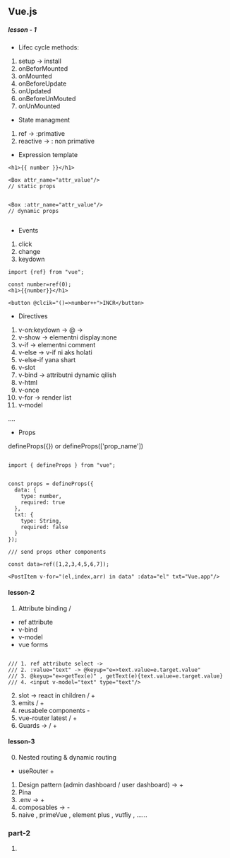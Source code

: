 ## **Vue.js**

##### lesson - 1 

- Lifec cycle methods:

 1. setup -> install 
 2. onBeforMounted 
 3. onMounted
 4. onBeforeUpdate
 5. onUpdated
 5. onBeforeUnMouted
 6. onUnMounted

 - State managment

 1. ref      -> :primative 
 2. reactive -> : non primative

 - Expression template

 ``` 
 <h1>{{ number }}</h1>

 <Box attr_name="attr_value"/> 
 // static props


 <Box :attr_name="attr_value"/>
// dynamic props


```
- Events 

1. click 
2. change
3. keydown

``` 
import {ref} from "vue";

const number=ref(0);
<h1>{{number}}</h1>

<button @clcik="()=>number++">INCR</button>

```

- Directives

1. v-on:keydown -> @ -> 
2. v-show -> elementni display:none
3. v-if   -> elementni comment
4. v-else -> v-if ni aks holati
5. v-else-if yana shart
6. v-slot 
7. v-bind -> attributni dynamic qilish
8. v-html
9. v-once
10. v-for -> render list 
11. v-model


....


- Props


defineProps({}) or defineProps(['prop_name'])

```

import { defineProps } from "vue";


const props = defineProps({
  data: {
    type: number,
    required: true
  },
  txt: {
    type: String,
    required: false
  }
});

/// send props other components

const data=ref([1,2,3,4,5,6,7]);

<PostItem v-for="(el,index,arr) in data" :data="el" txt="Vue.app"/>

```


#### lesson-2

1.  Attribute binding /

- ref attribute
- v-bind
- v-model
- vue forms

```

/// 1. ref attribute select -> 
/// 2. :value="text" -> @keyup="e=>text.value=e.target.value"
/// 3. @keyup="e=>getTex(e)" , getText(e){text.value=e.target.value}
/// 4. <input v-model="text" type="text"/>

```

2. slot -> react in children / +
3. emits  / +
4. reusabele components  -
5. vue-router latest / +
6. Guards -> / +


#### lesson-3


0. Nested routing & dynamic routing
 - useRouter +
1. Design pattern  (admin dashboard / user dashboard)     -> +
2. Pina 
3. .env        -> +
4. composables -> -
5. naive , primeVue , element plus , vutfiy , ......


### part-2

1. 















